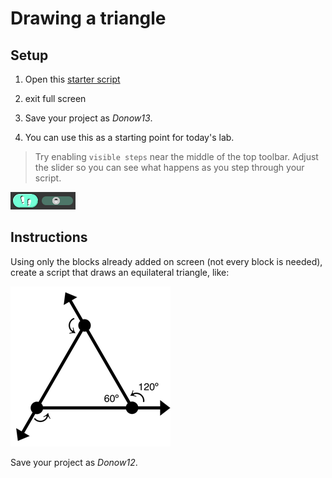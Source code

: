 # Drawing a triangle

## Setup

1. Open this [starter script](https://snap.berkeley.edu/snap/snap.html#present:Username=aspiece%40gmail.com&ProjectName=Equalteral%20Triangle)

2. exit full screen
3. Save your project as _Donow13_.
4. You can use this as a starting point for today's lab.

> Try enabling `visible steps` near the middle of the top toolbar. Adjust the slider so you can see what happens as you step through your script.

![Visual Steps UI](images/snap_ui_visual_steps.png)

## Instructions

Using only the blocks already added on screen (not every block is needed), create a script that draws an equilateral triangle, like:

![Angles of a triangle diagram](images/equilateral_triangle.png)

[starter project]: https://snap.berkeley.edu/snap/snap.html#present:Username=andrewspiece&ProjectName=Do_Now%201.3_Starter

Save your project as _Donow12_.
